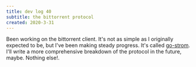 ```yaml
---
title: dev log 40
subtitle: the bittorrent protocol
created: 2020-3-31
---
```


Been working on the bittorrent client. It's not as simple as I originally expected to be, but I've been making steady progress. It's called [go-strom](https://www.github.com/awalvie/go-strom). I'll write a more comprehensive breakdown of the protocol in the future, maybe. Nothing else!.
